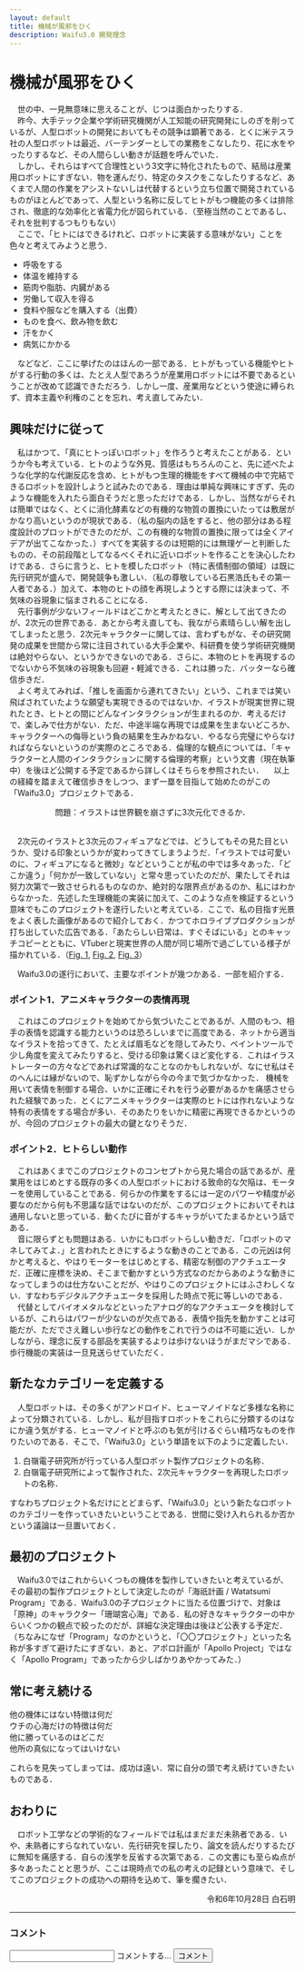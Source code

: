 ```yaml
---
layout: default
title: 機械が風邪をひく
description: Waifu3.0 開発理念
---
```

# 機械が風邪をひく

　世の中、一見無意味に思えることが、じつは面白かったりする．  
　昨今、大手テック企業や学術研究機関が人工知能の研究開発にしのぎを削っているが、人型ロボットの開発においてもその競争は顕著である．とくに米テスラ社の人型ロボットは最近、バーテンダーとしての業務をこなしたり、花に水をやったりするなど、その人間らしい動きが話題を呼んでいた．  
　しかし、それらはすべて合理性という3文字に特化されたもので、結局は産業用ロボットにすぎない．物を運んだり、特定のタスクをこなしたりするなど、あくまで人間の作業をアシストないしは代替するという立ち位置で開発されているものがほとんどであって、人型という名称に反してヒトがもつ機能の多くは排除され、徹底的な効率化と省電力化が図られている．（至極当然のことであるし、それを批判するつもりもない）  
　ここで、「ヒトにはできるけれど、ロボットに実装する意味がない」ことを色々と考えてみようと思う．

* 呼吸をする
* 体温を維持する
* 筋肉や脂肪、内臓がある
* 労働して収入を得る
* 食料や服などを購入する（出費）
* ものを食べ、飲み物を飲む
* 汗をかく
* 病気にかかる  

　などなど．ここに挙げたのはほんの一部である．ヒトがもっている機能やヒトがする行動の多くは、たとえ人型であろうが産業用ロボットには不要であるということが改めて認識できただろう．しかし一度、産業用などという使途に縛られず、資本主義や利権のことを忘れ、考え直してみたい．

## 興味だけに従って
　私はかつて、「真にヒトっぽいロボット」を作ろうと考えたことがある．というか今も考えている．ヒトのような外見、質感はもちろんのこと、先に述べたような化学的な代謝反応を含め、ヒトがもつ生理的機能をすべて機械の中で完結できるロボットを設計しようと試みたのである．理由は単純な興味にすぎず、先のような機能を入れたら面白そうだと思っただけである．しかし、当然ながらそれは簡単ではなく、とくに消化酵素などの有機的な物質の置換にいたっては敷居がかなり高いというのが現状である．（私の脳内の話をすると、他の部分はある程度設計のプロットができたのだが、この有機的な物質の置換に限っては全くアイデアが出てこなかった．）すべてを実装するのは短期的には無理ゲーと判断したものの、その前段階としてなるべくそれに近いロボットを作ることを決心したわけである．さらに言うと、ヒトを模したロボット（特に表情制御の領域）は既に先行研究が盛んで、開発競争も激しい．（私の尊敬している石黒浩氏もその第一人者である．）加えて、本物のヒトの顔を再現しようとする際には決まって、不気味の谷現象に悩まされることになる．  
　先行事例が少ないフィールドはどこかと考えたときに、解として出てきたのが、2次元の世界である．あとから考え直しても、我ながら素晴らしい解を出してしまったと思う．2次元キャラクターに関しては、言わずもがな、その研究開発の成果を世間から常に注目されている大手企業や、科研費を使う学術研究機関は絶対やらない、というかできないのである．さらに、本物のヒトを再現するのでないから不気味の谷現象も回避・軽減できる．これは勝った．バッターなら確信歩きだ．  
　よく考えてみれば、「推しを画面から連れてきたい」という、これまでは笑い飛ばされていたような願望も実現できるのではないか．イラストが現実世界に現れたとき、ヒトとの間にどんなインタラクションが生まれるのか．考えるだけで、楽しみで仕方がない．ただ、中途半端な再現では成果を生まないどころか、キャラクターへの侮辱という負の結果を生みかねない．やるなら完璧にやらなければならないというのが実際のところである．倫理的な観点については、「キャラクターと人間のインタラクションに関する倫理的考察」という文書（現在執筆中）を後ほど公開する予定であるから詳しくはそちらを参照されたい．
　以上の経緯を踏まえて確信歩きをしつつ、まず一塁を目指して始めたのがこの「Waifu3.0」プロジェクトである．

<div style="text-align: center;">
問題：イラストは世界観を崩さずに3次元化できるか．
</div>
<br>

　2次元のイラストと3次元のフィギュアなどでは、どうしてもその見た目というか、受ける印象というかが変わってきてしまうようだ．「イラストでは可愛いのに、フィギュアになると微妙」などということが私の中では多々あった．「どこか違う」「何かが一致していない」と常々思っていたのだが、果たしてそれは努力次第で一致させられるものなのか、絶対的な限界点があるのか、私にはわからなかった．先述した生理機能の実装に加えて、このような点を検証するという意味でもこのプロジェクトを遂行したいと考えている．ここで、私の目指す光景をよく表した画像があるので紹介しておく．かつてホロライブプロダクションが打ち出していた広告である．「あたらしい日常は、すぐそばにいる」とのキャッチコピーとともに、VTuberと現実世界の人間が同じ場所で過ごしている様子が描かれている．（[Fig. 1](https://watapro.net/1.jpg), [Fig. 2](https://watapro.net/2.jpg), [Fig. 3](https://watapro.net/3.jpg)）

　Waifu3.0の遂行において、主要なポイントが幾つかある．一部を紹介する．

### ポイント1．アニメキャラクターの表情再現
　これはこのプロジェクトを始めてから気づいたことであるが、人間のもつ、相手の表情を認識する能力というのは恐ろしいまでに高度である．ネットから適当なイラストを拾ってきて、たとえば眉毛などを隠してみたり、ペイントツールで少し角度を変えてみたりすると、受ける印象は驚くほど変化する．これはイラストレーターの方々などであれば常識的なことなのかもしれないが、なにせ私はそのへんには縁がないので、恥ずかしながら今の今まで気づかなかった．
機械を用いて表情を制御する場合、いかに正確にそれを行う必要があるかを痛感させられた経験であった．とくにアニメキャラクターは実際のヒトには作れないような特有の表情をする場合が多い．そのあたりをいかに精密に再現できるかというのが、今回のプロジェクトの最大の鍵となりそうだ．

### ポイント2．ヒトらしい動作
　これはあくまでこのプロジェクトのコンセプトから見た場合の話であるが、産業用をはじめとする既存の多くの人型ロボットにおける致命的な欠陥は、モーターを使用していることである．何らかの作業をするには一定のパワーや精度が必要なのだから何も不思議な話ではないのだが、このプロジェクトにおいてそれは通用しないと思っている．動くたびに音がするキャラがいてたまるかという話である．  
　音に限らずとも問題はある．いかにもロボットらしい動きだ．「ロボットのマネしてみてよ．」と言われたときにするような動きのことである．この元凶は何かと考えると、やはりモーターをはじめとする、精密な制御のアクチュエータだ．正確に座標を決め、そこまで動かすという方式なのだからあのような動きになってしまうのは仕方ないことだが、やはりこのプロジェクトにはふさわしくない．すなわちデジタルアクチュエータを採用した時点で死に等しいのである．  
　代替としてバイオメタルなどといったアナログ的なアクチュエータを検討しているが、これらはパワーが少ないのが欠点である．表情や指先を動かすことは可能だが、ただでさえ難しい歩行などの動作をこれで行うのは不可能に近い．しかしながら、理念に反する部品を実装するよりは歩けないほうがまだマシである．歩行機能の実装は一旦見送らせていただく．

## 新たなカテゴリーを定義する
　人型ロボットは、その多くがアンドロイド、ヒューマノイドなど多様な名称によって分類されている．しかし、私が目指すロボットをこれらに分類するのはなにか違う気がする．ヒューマノイドと呼ぶのも気が引けるぐらい精巧なものを作りたいのである．そこで、「Waifu3.0」という単語を以下のように定義したい．

1. 白嶺電子研究所が行っている人型ロボット製作プロジェクトの名称．
2. 白嶺電子研究所によって製作された、2次元キャラクターを再現したロボットの名称．  

すなわちプロジェクト名だけにとどまらず、「Waifu3.0」という新たなロボットのカテゴリーを作っていきたいということである．世間に受け入れられるか否かという議論は一旦置いておく．

## 最初のプロジェクト
　Waifu3.0ではこれからいくつもの機体を製作していきたいと考えているが、その最初の製作プロジェクトとして決定したのが「海祇計画 / Watatsumi Program」である．Waifu3.0の子プロジェクトに当たる位置づけで、対象は「原神」のキャラクター「珊瑚宮心海」である．私の好きなキャラクターの中からいくつかの観点で絞ったのだが、詳細な決定理由は後ほど公表する予定だ．（ちなみになぜ「Program」なのかというと、「〇〇プロジェクト」といった名称が多すぎて避けたにすぎない．あと、アポロ計画が「Apollo Project」ではなく「Apollo Program」であったから少しばかりあやかってみた．）

## 常に考え続ける
他の機体にはない特徴は何だ  
ウチの心海だけの特徴は何だ  
他に勝っているのはどこだ  
他所の真似になってはいけない

これらを見失ってしまっては、成功は遠い．常に自分の頭で考え続けていきたいものである．

## おわりに
　ロボット工学などの学術的なフィールドでは私はまだまだ未熟者である．いや、未熟者にすらなれていない．先行研究を探したり、論文を読んだりするたびに無知を痛感する．自らの浅学を反省する次第である．この文書にも至らぬ点が多々あったことと思うが、ここは現時点での私の考えの記録という意味で、そしてこのプロジェクトの成功への期待を込めて、筆を擱きたい．

<div style="text-align: right;">
令和6年10月28日 白石明
</div>

--- 
### コメント
<link rel="stylesheet" href="comment.css">
<script src="comment.js" type="module"></script>

<div class="group">
  <input required="" type="text" id="comment-form" class="ef">
  <span class="highlight"></span>
  <span class="bar"></span>
  <label>コメントする...</label>
  <button class="button-17" onclick="addComment()">コメント</button>
</div>
<br>
<ul id="comments"></ul>
